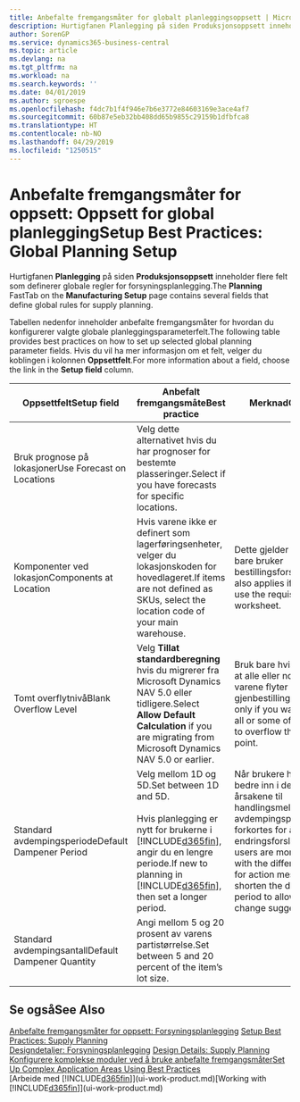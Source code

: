```yaml
---
title: Anbefalte fremgangsmåter for globalt planleggingsoppsett | Microsoft-dokumentasjon
description: Hurtigfanen Planlegging på siden Produksjonsoppsett inneholder flere felt som definerer globale regler for forsyningsplanlegging.
author: SorenGP
ms.service: dynamics365-business-central
ms.topic: article
ms.devlang: na
ms.tgt_pltfrm: na
ms.workload: na
ms.search.keywords: ''
ms.date: 04/01/2019
ms.author: sgroespe
ms.openlocfilehash: f4dc7b1f4f946e7b6e3772e84603169e3ace4af7
ms.sourcegitcommit: 60b87e5eb32bb408dd65b9855c29159b1dfbfca8
ms.translationtype: HT
ms.contentlocale: nb-NO
ms.lasthandoff: 04/29/2019
ms.locfileid: "1250515"
---
```

# <a name="setup-best-practices-global-planning-setup"></a><span data-ttu-id="605b5-103">Anbefalte fremgangsmåter for oppsett: Oppsett for global planlegging</span><span class="sxs-lookup"><span data-stu-id="605b5-103">Setup Best Practices: Global Planning Setup</span></span>
<span data-ttu-id="605b5-104">Hurtigfanen **Planlegging** på siden **Produksjonsoppsett** inneholder flere felt som definerer globale regler for forsyningsplanlegging.</span><span class="sxs-lookup"><span data-stu-id="605b5-104">The **Planning** FastTab on the **Manufacturing Setup** page contains several fields that define global rules for supply planning.</span></span>  

 <span data-ttu-id="605b5-105">Tabellen nedenfor inneholder anbefalte fremgangsmåter for hvordan du konfigurerer valgte globale planleggingsparameterfelt.</span><span class="sxs-lookup"><span data-stu-id="605b5-105">The following table provides best practices on how to set up selected global planning parameter fields.</span></span> <span data-ttu-id="605b5-106">Hvis du vil ha mer informasjon om et felt, velger du koblingen i kolonnen **Oppsettfelt**.</span><span class="sxs-lookup"><span data-stu-id="605b5-106">For more information about a field, choose the link in the **Setup field** column.</span></span>  

|<span data-ttu-id="605b5-107">Oppsettfelt</span><span class="sxs-lookup"><span data-stu-id="605b5-107">Setup field</span></span>|<span data-ttu-id="605b5-108">Anbefalt fremgangsmåte</span><span class="sxs-lookup"><span data-stu-id="605b5-108">Best practice</span></span>|<span data-ttu-id="605b5-109">Merknad</span><span class="sxs-lookup"><span data-stu-id="605b5-109">Comment</span></span>|  
|-----------------|-------------------|-------------|  
|<span data-ttu-id="605b5-110">Bruk prognose på lokasjoner</span><span class="sxs-lookup"><span data-stu-id="605b5-110">Use Forecast on Locations</span></span>|<span data-ttu-id="605b5-111">Velg dette alternativet hvis du har prognoser for bestemte plasseringer.</span><span class="sxs-lookup"><span data-stu-id="605b5-111">Select if you have forecasts for specific locations.</span></span>||  
|<span data-ttu-id="605b5-112">Komponenter ved lokasjon</span><span class="sxs-lookup"><span data-stu-id="605b5-112">Components at Location</span></span>|<span data-ttu-id="605b5-113">Hvis varene ikke er definert som lagerføringsenheter, velger du lokasjonskoden for hovedlageret.</span><span class="sxs-lookup"><span data-stu-id="605b5-113">If items are not defined as SKUs, select the location code of your main warehouse.</span></span>|<span data-ttu-id="605b5-114">Dette gjelder også hvis du bare bruker bestillingsforslaget.</span><span class="sxs-lookup"><span data-stu-id="605b5-114">This also applies if you only use the requisition worksheet.</span></span>|  
|<span data-ttu-id="605b5-115">Tomt overflytnivå</span><span class="sxs-lookup"><span data-stu-id="605b5-115">Blank Overflow Level</span></span>|<span data-ttu-id="605b5-116">Velg **Tillat standardberegning** hvis du migrerer fra Microsoft Dynamics NAV 5.0 eller tidligere.</span><span class="sxs-lookup"><span data-stu-id="605b5-116">Select **Allow Default Calculation** if you are migrating from Microsoft Dynamics NAV 5.0 or earlier.</span></span>|<span data-ttu-id="605b5-117">Bruk bare hvis du vil tillate at alle eller noen av varene flyter over gjenbestillingspunktet.</span><span class="sxs-lookup"><span data-stu-id="605b5-117">Use only if you want to allow all or some of your items to overflow the reorder point.</span></span>|  
|<span data-ttu-id="605b5-118">Standard avdempingsperiode</span><span class="sxs-lookup"><span data-stu-id="605b5-118">Default Dampener Period</span></span>|<span data-ttu-id="605b5-119">Velg mellom 1D og 5D.</span><span class="sxs-lookup"><span data-stu-id="605b5-119">Set between 1D and 5D.</span></span><br /><br /> <span data-ttu-id="605b5-120">Hvis planlegging er nytt for brukerne i [!INCLUDE[d365fin](includes/d365fin_md.md)], angir du en lengre periode.</span><span class="sxs-lookup"><span data-stu-id="605b5-120">If new to planning in [!INCLUDE[d365fin](includes/d365fin_md.md)], then set a longer period.</span></span>|<span data-ttu-id="605b5-121">Når brukere har satt seg bedre inn i de forskjellige årsakene til handlingsmeldinger, kan avdempingsperioden forkortes for å tillate flere endringsforslag.</span><span class="sxs-lookup"><span data-stu-id="605b5-121">When users are more familiar with the different reasons for action messages, then shorten the dampener period to allow more change suggestions.</span></span>|  
|<span data-ttu-id="605b5-122">Standard avdempingsantall</span><span class="sxs-lookup"><span data-stu-id="605b5-122">Default Dampener Quantity</span></span>|<span data-ttu-id="605b5-123">Angi mellom 5 og 20 prosent av varens partistørrelse.</span><span class="sxs-lookup"><span data-stu-id="605b5-123">Set between 5 and 20 percent of the item’s lot size.</span></span>||  

## <a name="see-also"></a><span data-ttu-id="605b5-124">Se også</span><span class="sxs-lookup"><span data-stu-id="605b5-124">See Also</span></span>  
 <span data-ttu-id="605b5-125">[Anbefalte fremgangsmåter for oppsett: Forsyningsplanlegging](setup-best-practices-supply-planning.md) </span><span class="sxs-lookup"><span data-stu-id="605b5-125">[Setup Best Practices: Supply Planning](setup-best-practices-supply-planning.md) </span></span>  
 <span data-ttu-id="605b5-126">[Designdetaljer: Forsyningsplanlegging](design-details-supply-planning.md) </span><span class="sxs-lookup"><span data-stu-id="605b5-126">[Design Details: Supply Planning](design-details-supply-planning.md) </span></span>  
 [<span data-ttu-id="605b5-127">Konfigurere komplekse moduler ved å bruke anbefalte fremgangsmåter</span><span class="sxs-lookup"><span data-stu-id="605b5-127">Set Up Complex Application Areas Using Best Practices</span></span>](set-up-complex-application-areas-using-best-practices.md)  
 <span data-ttu-id="605b5-128">[Arbeide med [!INCLUDE[d365fin](includes/d365fin_md.md)]](ui-work-product.md)</span><span class="sxs-lookup"><span data-stu-id="605b5-128">[Working with [!INCLUDE[d365fin](includes/d365fin_md.md)]](ui-work-product.md)</span></span>

